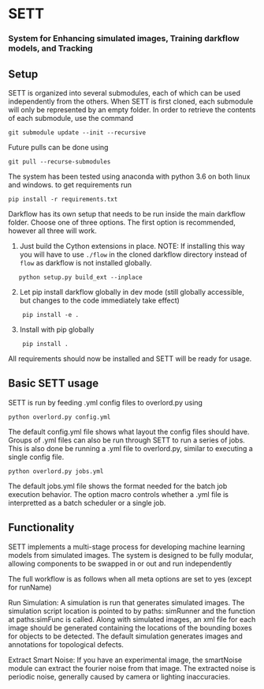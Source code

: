 # SETT

### System for Enhancing simulated images, Training darkflow models, and Tracking

## Setup

SETT is organized into several submodules, each of which can be used independently from the others. When SETT is first cloned, each submodule will only be represented by an empty folder. In order to retrieve the contents of each submodule, use the command 
```
git submodule update --init --recursive
```
Future pulls can be done using
```
git pull --recurse-submodules
```

The system has been tested using anaconda with python 3.6 on both linux and windows.
to get requirements run 
```
pip install -r requirements.txt
```

Darkflow has its own setup that needs to be run inside the main darkflow folder. Choose one of three options. The first option is recommended, however all three will work.

1. Just build the Cython extensions in place. NOTE: If installing this way you will have to use `./flow` in the cloned darkflow directory instead of `flow` as darkflow is not installed globally.
 ```
    python setup.py build_ext --inplace
```
2. Let pip install darkflow globally in dev mode (still globally accessible, but changes to the code immediately take effect)
```
    pip install -e .
```

3. Install with pip globally
```
    pip install .
```

All requirements should now be installed and SETT will be ready for usage.

## Basic SETT usage
SETT is run by feeding .yml config files to overlord.py using 
```
python overlord.py config.yml
```
The default config.yml file shows what layout the config files should have. Groups of .yml files can also be run through SETT to run a series of jobs. This is also done be running a .yml file to overlord.py, similar to executing a single config file. 
```
python overlord.py jobs.yml
```
The default jobs.yml file shows the format needed for the batch job execution behavior. The option macro controls whether a .yml file is interpretted as a batch scheduler or a single job.

## Functionality
SETT implements a multi-stage process for developing machine learning models from simulated images. The system is designed to be fully modular, allowing components to be swapped in or out and run independently

The full workflow is as follows when all meta options are set to yes (except for runName)

Run Simulation: A simulation is run that generates simulated images. The simulation script location is pointed to by paths: simRunner and the function at paths:simFunc is called. Along with simulated images, an xml file for each image should be generated containing the locations of the bounding boxes for objects to be detected. The default simulation generates images and annotations for topological defects.

Extract Smart Noise: If you have an experimental image, the smartNoise module can extract the fourier noise from that image. The extracted noise is periodic noise, generally caused by camera or lighting inaccuracies.



